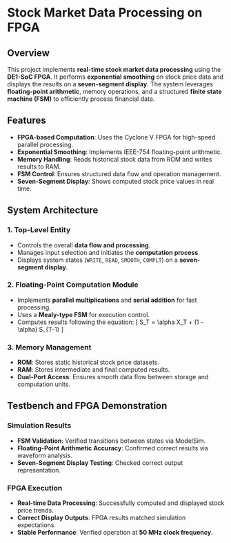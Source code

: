 # Stock Market Data Processing on FPGA

## **Overview**
This project implements **real-time stock market data processing** using the **DE1-SoC FPGA**. It performs **exponential smoothing** on stock price data and displays the results on a **seven-segment display**. The system leverages **floating-point arithmetic**, memory operations, and a structured **finite state machine (FSM)** to efficiently process financial data.

## **Features**
- **FPGA-based Computation**: Uses the Cyclone V FPGA for high-speed parallel processing.
- **Exponential Smoothing**: Implements IEEE-754 floating-point arithmetic.
- **Memory Handling**: Reads historical stock data from ROM and writes results to RAM.
- **FSM Control**: Ensures structured data flow and operation management.
- **Seven-Segment Display**: Shows computed stock price values in real time.

## **System Architecture**
### **1. Top-Level Entity**
- Controls the overall **data flow and processing**.
- Manages input selection and initiates the **computation process**.
- Displays system states (`WRITE`, `READ`, `SMOOTH`, `COMPLT`) on a **seven-segment display**.

### **2. Floating-Point Computation Module**
- Implements **parallel multiplications** and **serial addition** for fast processing.
- Uses a **Mealy-type FSM** for execution control.
- Computes results following the equation:
  \[ S_T = \alpha X_T + (1 - \alpha) S_{T-1} \]

### **3. Memory Management**
- **ROM**: Stores static historical stock price datasets.
- **RAM**: Stores intermediate and final computed results.
- **Dual-Port Access**: Ensures smooth data flow between storage and computation units.

## **Testbench and FPGA Demonstration**
### **Simulation Results**
- **FSM Validation**: Verified transitions between states via ModelSim.
- **Floating-Point Arithmetic Accuracy**: Confirmed correct results via waveform analysis.
- **Seven-Segment Display Testing**: Checked correct output representation.

### **FPGA Execution**
- **Real-time Data Processing**: Successfully computed and displayed stock price trends.
- **Correct Display Outputs**: FPGA results matched simulation expectations.
- **Stable Performance**: Verified operation at **50 MHz clock frequency**.



